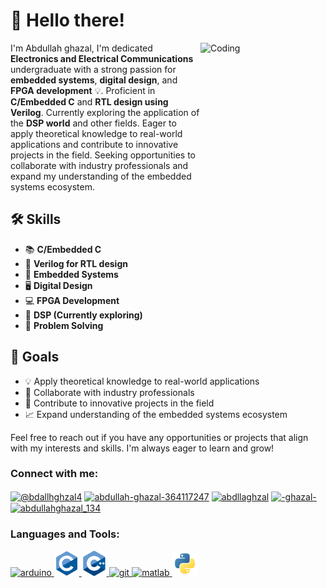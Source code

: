 # 👋 Hello there!

<img src="https://i.pinimg.com/736x/a1/41/87/a14187e4240c9fd12ed8a8a1d454dcf8.jpg" 
     alt="Coding" 
     width="200" 
     height="250" 
     align="right" >

I'm Abdullah ghazal, I'm dedicated **Electronics and Electrical Communications** undergraduate with a strong passion for **embedded systems**, **digital design**, and **FPGA development** 💡. Proficient in **C/Embedded C** and **RTL design using Verilog**. Currently exploring the application of the **DSP world** and other fields. Eager to apply theoretical knowledge to real-world applications and contribute to innovative projects in the field. Seeking opportunities to collaborate with industry professionals and expand my understanding of the embedded systems ecosystem.

## 🛠️ Skills
- 📚 **C/Embedded C**
- 🧮 **Verilog for RTL design**
- 🔌 **Embedded Systems**
- 🖥️ **Digital Design**
- 💻 **FPGA Development**
- 📡 **DSP (Currently exploring)**
- 🧠 **Problem Solving**


## 🌟 Goals

- 💡 Apply theoretical knowledge to real-world applications
- 🤝 Collaborate with industry professionals
- 🚀 Contribute to innovative projects in the field
- 📈 Expand understanding of the embedded systems ecosystem

Feel free to reach out if you have any opportunities or projects that align with my interests and skills. I'm always eager to learn and grow!


<h3 align="left">Connect with me:</h3>
<p align="left">
<a href="https://twitter.com/@bdallhghzal4" target="blank"><img align="center" src="https://raw.githubusercontent.com/rahuldkjain/github-profile-readme-generator/master/src/images/icons/Social/twitter.svg" alt="@bdallhghzal4" height="30" width="40" /></a>
<a href="https://linkedin.com/in/abdullah-ghazal-364117247" target="blank"><img align="center" src="https://raw.githubusercontent.com/rahuldkjain/github-profile-readme-generator/master/src/images/icons/Social/linked-in-alt.svg" alt="abdullah-ghazal-364117247" height="30" width="40" /></a>
<a href="https://fb.com/abdllaghzal" target="blank"><img align="center" src="https://raw.githubusercontent.com/rahuldkjain/github-profile-readme-generator/master/src/images/icons/Social/facebook.svg" alt="abdllaghzal" height="30" width="40" /></a>
<a href="https://codeforces.com/profile/-ghazal-" target="blank"><img align="center" src="https://raw.githubusercontent.com/rahuldkjain/github-profile-readme-generator/master/src/images/icons/Social/codeforces.svg" alt="-ghazal-" height="30" width="40" /></a>
<a href="https://discord.gg/abdullahghazal_134" target="blank"><img align="center" src="https://raw.githubusercontent.com/rahuldkjain/github-profile-readme-generator/master/src/images/icons/Social/discord.svg" alt="abdullahghazal_134" height="30" width="40" /></a>
</p>
<h3 align="left">Languages and Tools:</h3>
<p align="left"> <a href="https://www.arduino.cc/" target="_blank" rel="noreferrer"> <img src="https://cdn.worldvectorlogo.com/logos/arduino-1.svg" alt="arduino" width="40" height="40"/> </a> <a href="https://www.cprogramming.com/" target="_blank" rel="noreferrer"> <img src="https://raw.githubusercontent.com/devicons/devicon/master/icons/c/c-original.svg" alt="c" width="40" height="40"/> </a> <a href="https://www.w3schools.com/cpp/" target="_blank" rel="noreferrer"> <img src="https://raw.githubusercontent.com/devicons/devicon/master/icons/cplusplus/cplusplus-original.svg" alt="cplusplus" width="40" height="40"/> </a> <a href="https://git-scm.com/" target="_blank" rel="noreferrer"> <img src="https://www.vectorlogo.zone/logos/git-scm/git-scm-icon.svg" alt="git" width="40" height="40"/> </a> <a href="https://www.mathworks.com/" target="_blank" rel="noreferrer"> <img src="https://upload.wikimedia.org/wikipedia/commons/2/21/Matlab_Logo.png" alt="matlab" width="40" height="40"/> </a> <a href="https://www.python.org" target="_blank" rel="noreferrer"> <img src="https://raw.githubusercontent.com/devicons/devicon/master/icons/python/python-original.svg" alt="python" width="40" height="40"/> </a> </p>
